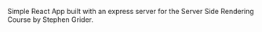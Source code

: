 Simple React App built with an express server for the Server Side Rendering Course by Stephen Grider.
